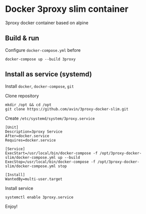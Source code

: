 # Docker 3proxy slim container
3proxy docker container based on alpine

## Build & run
Configure `docker-compose.yml` before
```
docker-compose up --build 3proxy
```

## Install as service (systemd)

Install `docker`, `docker-compose`, `git`

Clone repository
```
mkdir /opt && cd /opt
git clone https://github.com/avin/3proxy-docker-slim.git
``` 

Create `/etc/systemd/system/3proxy.service`
```
[Unit]
Description=3proxy Service  
After=docker.service  
Requires=docker.service

[Service]
ExecStart=/usr/local/bin/docker-compose -f /opt/3proxy-docker-slim/docker-compose.yml up --build
ExecStop=/usr/local/bin/docker-compose -f /opt/3proxy-docker-slim/docker-compose.yml stop

[Install]
WantedBy=multi-user.target  
```

Install service
```
systemctl enable 3proxy.service
```

Enjoy!